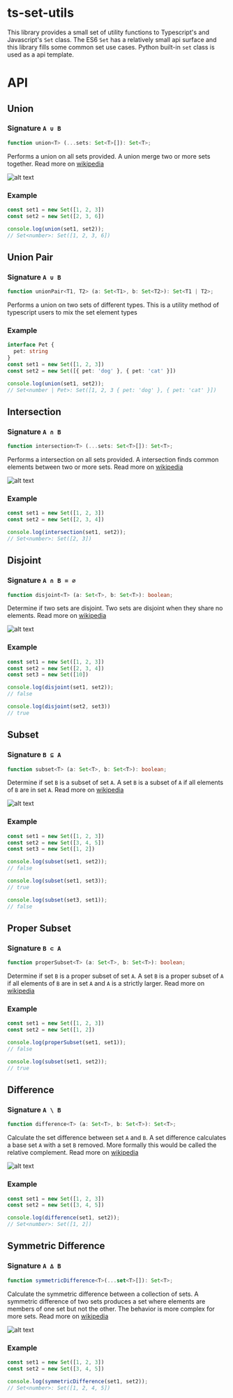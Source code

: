 # ts-set-utils

This library provides a small set of utility functions to Typescript's and Javascript's `Set` class. The ES6 `Set` has a relatively small api surface and this library fills some common set use cases. Python built-in `set` class is used as a api template.

# API

## Union

### Signature `A ∪ B`
``` Typescript
function union<T> (...sets: Set<T>[]): Set<T>;
```

Performs a union on all sets provided. A union merge two or more sets together. Read more on [wikipedia](https://en.wikipedia.org/wiki/Union_(set_theory))

![alt text](https://upload.wikimedia.org/wikipedia/commons/3/30/Venn0111.svg "Set Union")


### Example
``` Typescript
const set1 = new Set([1, 2, 3])
const set2 = new Set([2, 3, 6])

console.log(union(set1, set2));
// Set<number>: Set([1, 2, 3, 6])
```

## Union Pair

### Signature `A ∪ B`
``` Typescript
function unionPair<T1, T2> (a: Set<T1>, b: Set<T2>): Set<T1 | T2>;
```

Performs a union on two sets of different types. This is a utility method of typescript users to mix the set element types

### Example
``` Typescript
interface Pet {
  pet: string
}
const set1 = new Set([1, 2, 3])
const set2 = new Set([{ pet: 'dog' }, { pet: 'cat' }])

console.log(union(set1, set2));
// Set<number | Pet>: Set([1, 2, 3 { pet: 'dog' }, { pet: 'cat' }])
```

## Intersection

### Signature `A ∩ B`
``` Typescript
function intersection<T> (...sets: Set<T>[]): Set<T>;
```

Performs a intersection on all sets provided. A intersection finds common elements between two or more sets. Read more on [wikipedia](https://en.wikipedia.org/wiki/Intersection_(set_theory))

![alt text](https://upload.wikimedia.org/wikipedia/commons/9/99/Venn0001.svg "Set Intersection")

### Example
``` Typescript
const set1 = new Set([1, 2, 3])
const set2 = new Set([2, 3, 4])

console.log(intersection(set1, set2));
// Set<number>: Set([2, 3])
```

## Disjoint

### Signature `A ∩ B = ∅`
``` Typescript
function disjoint<T> (a: Set<T>, b: Set<T>): boolean;
```

Determine if two sets are disjoint. Two sets are disjoint when they share no elements. Read more on [wikipedia](https://en.wikipedia.org/wiki/Disjoint_sets)

![alt text](https://upload.wikimedia.org/wikipedia/commons/d/df/Disjunkte_Mengen.svg "Disjoint Sets")

### Example
``` Typescript
const set1 = new Set([1, 2, 3])
const set2 = new Set([2, 3, 4])
const set3 = new Set([10])

console.log(disjoint(set1, set2));
// false

console.log(disjoint(set2, set3))
// true
```

## Subset

### Signature `B ⊆ A`
``` Typescript
function subset<T> (a: Set<T>, b: Set<T>): boolean;
```

Determine if set `B` is a subset of set `A`. A set `B` is a subset of `A` if all elements of `B` are in set `A`. Read more on [wikipedia](https://en.wikipedia.org/wiki/Subset)

![alt text](https://upload.wikimedia.org/wikipedia/commons/b/b0/Venn_A_subset_B.svg "Relative Complement")

### Example

``` Typescript
const set1 = new Set([1, 2, 3])
const set2 = new Set([3, 4, 5])
const set3 = new Set([1, 2])

console.log(subset(set1, set2));
// false

console.log(subset(set1, set3));
// true

console.log(subset(set3, set1));
// false
```

## Proper Subset

### Signature `B ⊂ A`
``` Typescript
function properSubset<T> (a: Set<T>, b: Set<T>): boolean;
```

Determine if set `B` is a proper subset of set `A`. A set `B` is a proper subset of `A` if all elements of `B` are in set `A` and `A` is a strictly larger. Read more on [wikipedia](https://en.wikipedia.org/wiki/Subset)

### Example

``` Typescript
const set1 = new Set([1, 2, 3])
const set2 = new Set([1, 2])

console.log(properSubset(set1, set1));
// false

console.log(subset(set1, set2));
// true
```

## Difference

### Signature `A \ B`
``` Typescript
function difference<T> (a: Set<T>, b: Set<T>): Set<T>;
```

Calculate the set difference between set `A` and `B`. A set difference calculates a base set `A` with a set `B` removed. More formally this would be called the relative complement. Read more on [wikipedia](https://en.wikipedia.org/wiki/Complement_(set_theory)#Relative_complement)

![alt text](https://upload.wikimedia.org/wikipedia/commons/5/5a/Venn0010.svg "Relative Complement")

### Example

``` Typescript
const set1 = new Set([1, 2, 3])
const set2 = new Set([3, 4, 5])

console.log(difference(set1, set2));
// Set<number>: Set([1, 2])
```

## Symmetric Difference

### Signature `A ∆ B`
``` Typescript
function symmetricDifference<T>(...set<T>[]): Set<T>;
```

Calculate the symmetric difference between a collection of sets. A symmetric difference of two sets produces a set where elements are members of one set but not the other. The behavior is more complex for more sets. Read more on [wikipedia](https://en.wikipedia.org/wiki/Symmetric_difference)

![alt text](https://upload.wikimedia.org/wikipedia/commons/4/46/Venn0110.svg "Symmetric Differnce")

### Example
``` Typescript
const set1 = new Set([1, 2, 3])
const set2 = new Set([3, 4, 5])

console.log(symmetricDifference(set1, set2));
// Set<number>: Set([1, 2, 4, 5])
```


